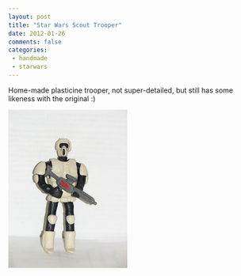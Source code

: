 ```yaml
---
layout: post
title: "Star Wars Scout Trooper"
date: 2012-01-26
comments: false
categories:
 - handmade
 - starwars
---
```



Home-made plasticine trooper, not super-detailed, but still has some likeness with the original :)

![](/images/blog/scout_trooper_handmade.jpg)

